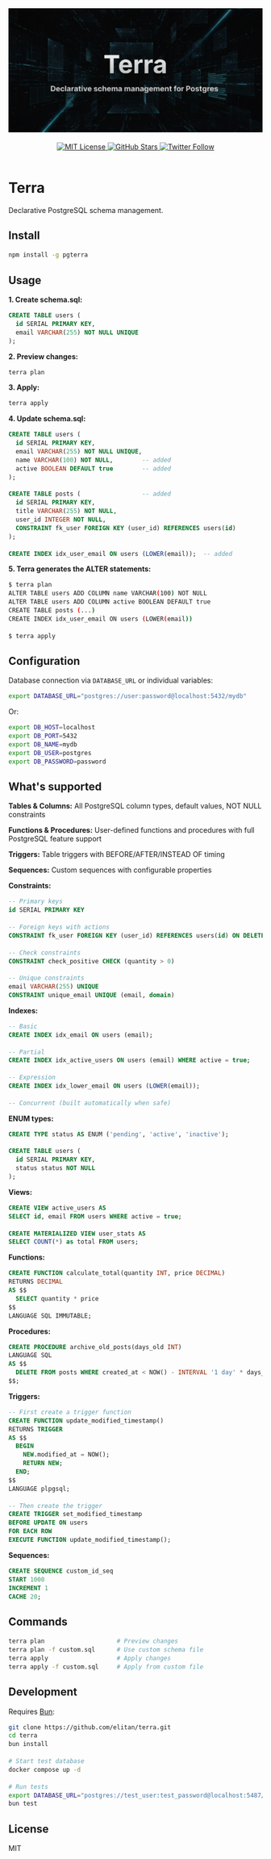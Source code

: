 <div align="center">
  <img src="assets/readme-hero.png" alt="Terra - Declarative PostgreSQL schema management" />
  <br />
  <br />
  <a href="https://github.com/elitan/terra/blob/main/LICENSE">
    <img alt="MIT License" src="https://img.shields.io/github/license/elitan/terra" />
  </a>
  <a href="https://github.com/elitan/terra/stargazers">
    <img alt="GitHub Stars" src="https://img.shields.io/github/stars/elitan/terra?style=social" />
  </a>
  <a href="https://x.com/elitasson">
    <img alt="Twitter Follow" src="https://img.shields.io/twitter/follow/elitasson?style=social" />
  </a>
</div>

<br />

# Terra

Declarative PostgreSQL schema management. 

## Install

```bash
npm install -g pgterra
```

## Usage

**1. Create schema.sql:**

```sql
CREATE TABLE users (
  id SERIAL PRIMARY KEY,
  email VARCHAR(255) NOT NULL UNIQUE
);
```

**2. Preview changes:**

```bash
terra plan
```

**3. Apply:**

```bash
terra apply
```

**4. Update schema.sql:**

```sql
CREATE TABLE users (
  id SERIAL PRIMARY KEY,
  email VARCHAR(255) NOT NULL UNIQUE,
  name VARCHAR(100) NOT NULL,        -- added
  active BOOLEAN DEFAULT true        -- added
);

CREATE TABLE posts (                 -- added
  id SERIAL PRIMARY KEY,
  title VARCHAR(255) NOT NULL,
  user_id INTEGER NOT NULL,
  CONSTRAINT fk_user FOREIGN KEY (user_id) REFERENCES users(id)
);

CREATE INDEX idx_user_email ON users (LOWER(email));  -- added
```

**5. Terra generates the ALTER statements:**

```bash
$ terra plan
ALTER TABLE users ADD COLUMN name VARCHAR(100) NOT NULL
ALTER TABLE users ADD COLUMN active BOOLEAN DEFAULT true
CREATE TABLE posts (...)
CREATE INDEX idx_user_email ON users (LOWER(email))

$ terra apply
```

## Configuration

Database connection via `DATABASE_URL` or individual variables:

```bash
export DATABASE_URL="postgres://user:password@localhost:5432/mydb"
```

Or:

```bash
export DB_HOST=localhost
export DB_PORT=5432
export DB_NAME=mydb
export DB_USER=postgres
export DB_PASSWORD=password
```

## What's supported

**Tables & Columns:**
All PostgreSQL column types, default values, NOT NULL constraints

**Functions & Procedures:**
User-defined functions and procedures with full PostgreSQL feature support

**Triggers:**
Table triggers with BEFORE/AFTER/INSTEAD OF timing

**Sequences:**
Custom sequences with configurable properties

**Constraints:**
```sql
-- Primary keys
id SERIAL PRIMARY KEY

-- Foreign keys with actions
CONSTRAINT fk_user FOREIGN KEY (user_id) REFERENCES users(id) ON DELETE CASCADE

-- Check constraints
CONSTRAINT check_positive CHECK (quantity > 0)

-- Unique constraints
email VARCHAR(255) UNIQUE
CONSTRAINT unique_email UNIQUE (email, domain)
```

**Indexes:**
```sql
-- Basic
CREATE INDEX idx_email ON users (email);

-- Partial
CREATE INDEX idx_active_users ON users (email) WHERE active = true;

-- Expression
CREATE INDEX idx_lower_email ON users (LOWER(email));

-- Concurrent (built automatically when safe)
```

**ENUM types:**
```sql
CREATE TYPE status AS ENUM ('pending', 'active', 'inactive');

CREATE TABLE users (
  id SERIAL PRIMARY KEY,
  status status NOT NULL
);
```

**Views:**
```sql
CREATE VIEW active_users AS
SELECT id, email FROM users WHERE active = true;

CREATE MATERIALIZED VIEW user_stats AS
SELECT COUNT(*) as total FROM users;
```

**Functions:**
```sql
CREATE FUNCTION calculate_total(quantity INT, price DECIMAL)
RETURNS DECIMAL
AS $$
  SELECT quantity * price
$$
LANGUAGE SQL IMMUTABLE;
```

**Procedures:**
```sql
CREATE PROCEDURE archive_old_posts(days_old INT)
LANGUAGE SQL
AS $$
  DELETE FROM posts WHERE created_at < NOW() - INTERVAL '1 day' * days_old;
$$;
```

**Triggers:**
```sql
-- First create a trigger function
CREATE FUNCTION update_modified_timestamp()
RETURNS TRIGGER
AS $$
  BEGIN
    NEW.modified_at = NOW();
    RETURN NEW;
  END;
$$
LANGUAGE plpgsql;

-- Then create the trigger
CREATE TRIGGER set_modified_timestamp
BEFORE UPDATE ON users
FOR EACH ROW
EXECUTE FUNCTION update_modified_timestamp();
```

**Sequences:**
```sql
CREATE SEQUENCE custom_id_seq
START 1000
INCREMENT 1
CACHE 20;
```

## Commands

```bash
terra plan                    # Preview changes
terra plan -f custom.sql      # Use custom schema file
terra apply                   # Apply changes
terra apply -f custom.sql     # Apply from custom file
```

## Development

Requires [Bun](https://bun.sh):

```bash
git clone https://github.com/elitan/terra.git
cd terra
bun install

# Start test database
docker compose up -d

# Run tests
export DATABASE_URL="postgres://test_user:test_password@localhost:5487/sql_terraform_test"
bun test
```

## License

MIT